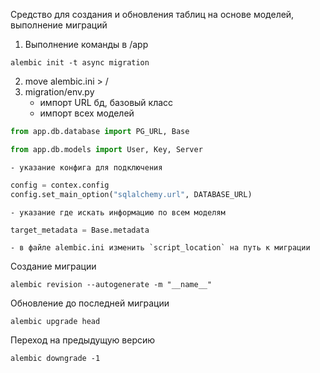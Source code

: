 Средство для создания и обновления таблиц на основе моделей, выполнение миграций

1. Выполнение команды в /app

```
alembic init -t async migration
```

2. move alembic.ini > /
3. migration/env.py
	- импорт URL бд, базовый класс
	- импорт всех моделей
```python
from app.db.database import PG_URL, Base

from app.db.models import User, Key, Server
```

	- указание конфига для подключения

```python
config = contex.config
config.set_main_option("sqlalchemy.url", DATABASE_URL)
```

	- указание где искать информацию по всем моделям

```python
target_metadata = Base.metadata
```

	- в файле alembic.ini изменить `script_location` на путь к миграции

Создание миграции

```
alembic revision --autogenerate -m "__name__"
```

Обновление до последней миграции

```
alembic upgrade head
```

Переход на предыдущую версию

```
alembic downgrade -1
```
